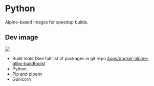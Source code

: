 # Python

Alpine-based images for speedup builds.

## Dev image

[![](https://images.microbadger.com/badges/image/4ops/python-dev.svg)](https://hub.docker.com/r/4ops/python-dev)

- Build tools (See full list of packages in git repo [4ops/docker-alpine-glibc-buildtools](https://github.com/4ops/docker-alpine-glibc-buildtools))
- Python
- Pip and pipenv
- Gunicorn
